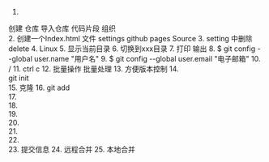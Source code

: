 1. 
创建 仓库   导入仓库  代码片段  组织  
2. 
创建一个Index.html 文件  settings github pages   Source
3. 
setting 中删除  delete
4. 
Linux
5. 
显示当前目录
6. 
切换到xxx目录
7. 
打印 输出
8. 
$ git config --global user.name "用户名"
9. 
$ git config --global user.email "电子邮箱"
10. 
/
11. 
ctrl c
12. 
批量操作 批量处理
13. 
方便版本控制
14.  
git  init  
15. 
克隆
16.
git add   
17.  
18.  
19.  
20.  
21.  
22.  
23.
提交信息
24.
远程合并
25.
本地合并
